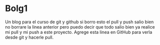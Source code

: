 # Bolg1
Un blog para el curso de git y github
si borro esto el pull y push salio bien 
no borrare la linea anterior pero puedo decir que todo salio bien ya realice mi pull y mi push a este proyecto.
Agrege esta linea en GitHub para verla desde git y hacerle pull.
